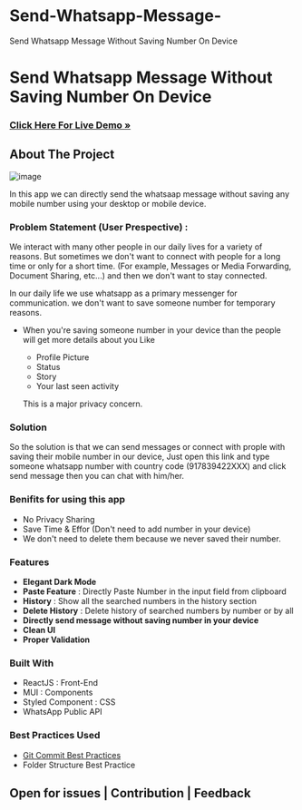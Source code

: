 # Send-Whatsapp-Message-

Send Whatsapp Message Without Saving Number On Device

# Send Whatsapp Message Without Saving Number On Device

<h3><a href="https://programmershri.github.io/Send-Whatsapp-Message/" target="_blank"><strong>Click Here For Live Demo »</strong></a></h3>

<!-- ABOUT THIS PROJECT -->

## About The Project

![image](https://user-images.githubusercontent.com/64357112/183985833-70e6ca7c-53fa-46af-a43c-ed2006fb2d10.png)

In this app we can directly send the whatsaap message without saving any mobile number using your desktop or mobile device.

### Problem Statement (User Prespective) :

We interact with many other people in our daily lives for a variety of reasons. But sometimes we don't want to connect with people for a long time or only for a short time. (For example, Messages or Media Forwarding, Document Sharing, etc...) and then we don't want to stay connected.

In our daily life we use whatsapp as a primary messenger for communication. we don't want to save someone number for temporary reasons.

- When you're saving someone number in your device than the people will get more details about you
  Like

  - Profile Picture
  - Status
  - Story
  - Your last seen activity

  This is a major privacy concern.

### Solution

So the solution is that we can send messages or connect with prople with saving their mobile number in our device,
Just open this link and type someone whatsapp number with country code (917839422XXX) and click send message then you can chat with him/her.

### Benifits for using this app

- No Privacy Sharing
- Save Time & Effor (Don't need to add number in your device)
- We don't need to delete them because we never saved their number.

### Features

- <b>Elegant Dark Mode</b>
- <b>Paste Feature</b> : Directly Paste Number in the input field from clipboard
- <b>History</b> : Show all the searched numbers in the history section
- <b>Delete History</b> : Delete history of searched numbers by number or by all
- <b>Directly send message without saving number in your device</b>
- <b>Clean UI</b>
- <b>Proper Validation</b>

### Built With

- ReactJS : Front-End
- MUI : Components
- Styled Component : CSS
- WhatsApp Public API

### Best Practices Used

- <a href="https://www.freecodecamp.org/news/how-to-write-better-git-commit-messages/" target="_blank"> Git Commit Best Practices </a>
- Folder Structure Best Practice

## Open for issues | Contribution | Feedback
